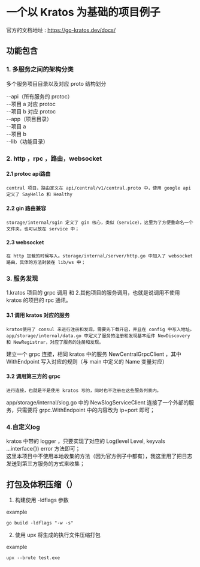 # 一个以 Kratos 为基础的项目例子

官方的文档地址 : <https://go-kratos.dev/docs/>

## 功能包含

### 1. 多服务之间的架构分类  

  多个服务项目目录以及对应 proto 结构划分

  --api（所有服务的 protoc）  
    --项目 a 对应 protoc  
    --项目 b 对应 protoc  
  --app（项目目录）  
    --项目 a  
    --项目 b  
  --lib（功能目录）

### 2. http ，rpc ，路由，websocket

#### 2.1 protoc api路由

    central 项目，路由定义在 api/central/v1/central.proto 中，使用 google api 定义了 SayHello 和 Healthy

#### 2.2 gin 路由兼容

    storage/internal/sgin 定义了 gin 核心，类似（service），这里为了方便重命名一个文件夹，也可以放在 service 中；

#### 2.3 websocket

    在 http 加载的时候写入。storage/internal/server/http.go 中加入了 websocket 路由，具体的方法封装在 lib/ws 中；

### 3. 服务发现

  1.kratos 项目的 grpc 调用 和 2.其他项目的服务调用，也就是说调用不使用 kratos 的项目的 rpc 通讯。

#### 3.1 调用 kratos 对应的服务

    kratos使用了 consul 来进行注册和发现，需要先下载开启，并且在 config 中写入地址。 app/storage/internal/data.go 中定义了服务的注册和发现基本组件 NewDiscovery 和 NewRegistrar，对应了服务的注册和发现。
  建立一个 grpc 连接，相同 kratos 中的服务 NewCentralGrpcClient ，其中 WithEndpoint 写入对应的规则（与 main 中定义的 Name 变量对应）
  
#### 3.2 调用第三方的 grpc

    进行连接，也就是不是使用 kratos 写的，同时也不注册在这些服务列表内。
  app/storage/internal/slog.go 中的 NewSlogServiceClient 连接了一个外部的服务，只需要将 grpc.WithEndpoint 中的内容改为 ip+port 即可；

### 4.自定义log

kratos 中带的 logger ，只要实现了对应的 Log(level Level, keyvals ...interface{}) error 方法即可；  
这里本项目中不使用本地收集的方法（因为官方例子中都有），我这里用了把日志发送到第三方服务的方式来收集；

## 打包及体积压缩（）

1. 构建使用 -ldflags 参数

example
```
go build -ldflags "-w -s"
```

2. 使用 upx 将生成的执行文件压缩打包

example
```
upx --brute test.exe
```
